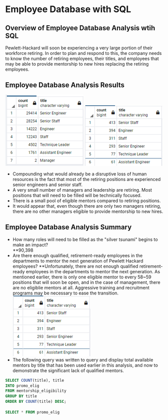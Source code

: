 # Employee Database with SQL

## Overview of Employee Database Analysis wtih SQL
Pewlett-Hackard will soon be experiencing a very large portion of their workforce retiring.  In order to plan and respond to this, the company needs to know the number of retiring employees, their titles, and employees that may be able to provide mentorship to new hires replacing the retiring employees.

## Employee Database Analysis Results
![retiring_titles](Resources/retiring_titles.PNG)  ![retiring_titles](Resources/promo_elig.PNG)  
* Compounding what would already be a disruptive loss of human resources is the fact that most of the retiring positions are experienced senior engineers and senior staff. 
* A very small number of managers and leadership are retiring.  Most positions that will need to be filled will be technically focused. 
* There is a small pool of eligible mentors compared to retiring positions.  
* It would appear that, even though there are only two managers retiring, there are no other managers eligible to provide mentorship to new hires. 

## Employee Database Analysis Summary
* How many roles will need to be filled as the "silver tsunami" begins to make an impact?  
  **90,398  
* Are there enough qualified, retirement-ready employees in the departments to mentor the next generation of Pewlett Hackard employees?
  **Unfortunately, there are not enough qualified retirement-ready employees in the departments to mentor the next generation.  As mentioned earlier, there is only one eligible mentor to every 58~59 positions that will soon be open, and in the case of management, there are no eligiblie mentors at all.  Aggressive training and recruitment programs may be necessary to ease the transition.  
![retiring_titles](Resources/promo_elig.PNG)  
* The following query was written to query and display total available mentors by title that has been used earlier in this analysis, and now to demonstrate the significant lack of qualified mentors.  

```sql
SELECT COUNT(title), title
INTO promo_elig
FROM mentorship_eligibility
GROUP BY title
ORDER BY COUNT(title) DESC;

SELECT * FROM promo_elig
```
